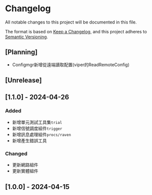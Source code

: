 # Changelog
All notable changes to this project will be documented in this file.

The format is based on [Keep a Changelog](https://keepachangelog.com/en/1.0.0/),
and this project adheres to [Semantic Versioning](https://semver.org/spec/v2.0.0.html).

## [Planning]
- Configmgr新增從遠端讀取配置(viper的ReadRemoteConfig)

## [Unrelease]

## [1.1.0] - 2024-04-26
### Added
- 新增單元測試工具集`trial`
- 新增信號調度組件`trigger`
- 新增訊息處理組件`procs/raven`
- 新增產生錯誤工具

### Changed
- 更新網路組件
- 更新實體組件

## [1.0.0] - 2024-04-15
